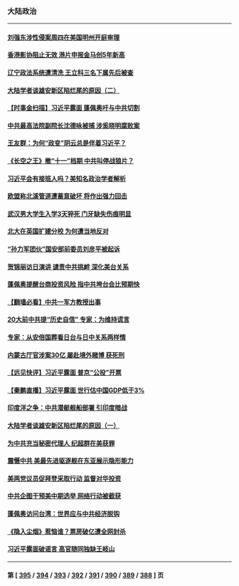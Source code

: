 ### 大陆政治
---
#### [刘强东涉性侵案周四在美国明州开庭审理](../../pages/ncid277/n13834735.md) 
#### [香港影协阻止无效 港片申报金马创5年新高](../../pages/ncid277/n13834787.md) 
#### [辽宁政法系统遭清洗 王立科三名下属先后被查](../../pages/ncid277/n13834791.md) 
#### [大陆学者谈雄安新区陷烂尾的原因（二）](../../pages/ncid277/n13833939.md) 
#### [【时事金扫描】习近平露面 蓬佩奥吁与中共切割](../../pages/ncid277/n13833843.md) 
#### [中共最高法院副院长沈德咏被捕 涉奚晓明腐败案](../../pages/ncid277/n13834751.md) 
#### [王友群：为何“政变”阴云总是伴着习近平？](../../pages/ncid277/n13834104.md) 
#### [《长空之王》撤“十一”档期 中共叫停战狼片？](../../pages/ncid277/n13834481.md) 
#### [习近平会有接班人吗？美知名政治学者解析](../../pages/ncid277/n13834100.md) 
#### [欧盟称北溪管道遭蓄意破坏 将作出强力回击](../../pages/ncid277/n13834722.md) 
#### [武汉男大学生入学3天猝死 门牙缺失伤痕明显](../../pages/ncid277/n13834441.md) 
#### [北大在英国扩建分校 为何遭当地反对](../../pages/ncid277/n13834548.md) 
#### [“孙力军团伙”国安部前委员刘彦平被起诉](../../pages/ncid277/n13834435.md) 
#### [贺锦丽访日演讲 谴责中共挑衅 深化美台关系](../../pages/ncid277/n13834465.md) 
#### [蓬佩奥提醒台商投资风险 指中共垮台会比预期快](../../pages/ncid277/n13834260.md) 
#### [【翻墙必看】中共一军方教授出事](../../pages/ncid277/n13834258.md) 
#### [20大前中共提“历史自信” 专家：为维持谎言](../../pages/ncid277/n13834255.md) 
#### [专家：从安倍国葬看日台与日中关系两样情](../../pages/ncid277/n13834121.md) 
#### [内蒙古厅官涉案30亿 屡赴境外赌博 获死刑](../../pages/ncid277/n13834129.md) 
#### [【远见快评】习近平露面 普京“公投”开票](../../pages/ncid277/n13834003.md) 
#### [【秦鹏直播】习近平露面 世行估中国GDP低于3%](../../pages/ncid277/n13834000.md) 
#### [印度洋之争：中共潜艇舰船部署 引印度暗战](../../pages/ncid277/n13833870.md) 
#### [大陆学者谈雄安新区陷烂尾的原因（一）](../../pages/ncid277/n13833938.md) 
#### [为中共充当秘密代理人 纪超群在美获罪](../../pages/ncid277/n13833931.md) 
#### [震慑中共 美最先进驱逐舰在东亚展示隐形能力](../../pages/ncid277/n13833918.md) 
#### [美两党议员促拜登采取行动 监督对华投资](../../pages/ncid277/n13833908.md) 
#### [中共企图干预美中期选举 网络行动被截获](../../pages/ncid277/n13833877.md) 
#### [蓬佩奥访问台湾：世界应与中共经济脱钩](../../pages/ncid277/n13833655.md) 
#### [《隐入尘烟》惹恼谁？票房破亿遭全网封杀](../../pages/ncid277/n13833654.md) 
#### [习近平露面破谣言 高官随同独缺王岐山](../../pages/ncid277/n13833824.md) 

---
#### 第 [ [395](./395.md) / [394](./394.md) / [393](./393.md) / [392](./392.md) / [391](./391.md) / [390](./390.md) / [389](./389.md) / [388](./388.md) ] 页
